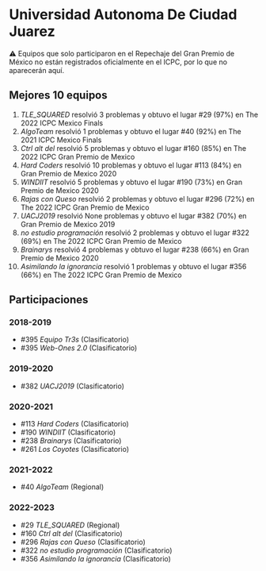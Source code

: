 # Universidad Autonoma De Ciudad Juarez

:warning: Equipos que solo participaron en el Repechaje del Gran Premio de México no están registrados oficialmente en el ICPC, por lo que no aparecerán aquí.

## Mejores 10 equipos

1. _TLE_SQUARED_ resolvió 3 problemas y obtuvo el lugar #29 (97%) en The 2022 ICPC Mexico Finals
1. _AlgoTeam_ resolvió 1 problemas y obtuvo el lugar #40 (92%) en The 2021 ICPC Mexico Finals
1. _Ctrl alt del_ resolvió 5 problemas y obtuvo el lugar #160 (85%) en The 2022 ICPC Gran Premio de Mexico
1. _Hard Coders_ resolvió 10 problemas y obtuvo el lugar #113 (84%) en Gran Premio de Mexico 2020
1. _WINDIIT_ resolvió 5 problemas y obtuvo el lugar #190 (73%) en Gran Premio de Mexico 2020
1. _Rajas con Queso_ resolvió 2 problemas y obtuvo el lugar #296 (72%) en The 2022 ICPC Gran Premio de Mexico
1. _UACJ2019_ resolvió None problemas y obtuvo el lugar #382 (70%) en Gran Premio de Mexico 2019
1. _no estudio programación_ resolvió 2 problemas y obtuvo el lugar #322 (69%) en The 2022 ICPC Gran Premio de Mexico
1. _Brainarys_ resolvió 4 problemas y obtuvo el lugar #238 (66%) en Gran Premio de Mexico 2020
1. _Asimilando la ignorancia_ resolvió 1 problemas y obtuvo el lugar #356 (66%) en The 2022 ICPC Gran Premio de Mexico

## Participaciones

### 2018-2019

- #395 _Equipo Tr3s_ (Clasificatorio)
- #395 _Web-Ones 2.0_ (Clasificatorio)

### 2019-2020

- #382 _UACJ2019_ (Clasificatorio)

### 2020-2021

- #113 _Hard Coders_ (Clasificatorio)
- #190 _WINDIIT_ (Clasificatorio)
- #238 _Brainarys_ (Clasificatorio)
- #261 _Los Coyotes_ (Clasificatorio)

### 2021-2022

- #40 _AlgoTeam_ (Regional)

### 2022-2023

- #29 _TLE_SQUARED_ (Regional)
- #160 _Ctrl alt del_ (Clasificatorio)
- #296 _Rajas con Queso_ (Clasificatorio)
- #322 _no estudio programación_ (Clasificatorio)
- #356 _Asimilando la ignorancia_ (Clasificatorio)



